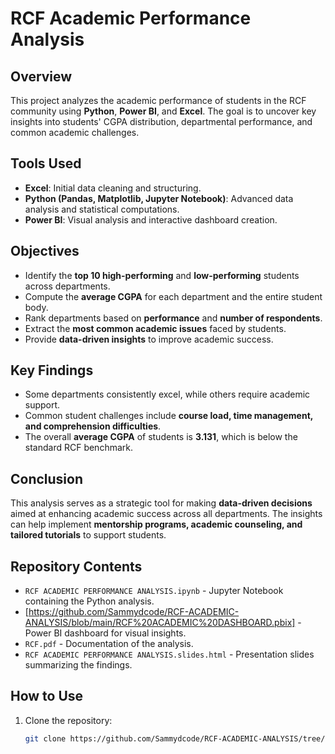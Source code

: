 # RCF Academic Performance Analysis

## Overview
This project analyzes the academic performance of students in the RCF community using **Python**, **Power BI**, and **Excel**. The goal is to uncover key insights into students' CGPA distribution, departmental performance, and common academic challenges.

## Tools Used
- **Excel**: Initial data cleaning and structuring.
- **Python (Pandas, Matplotlib, Jupyter Notebook)**: Advanced data analysis and statistical computations.
- **Power BI**: Visual analysis and interactive dashboard creation.

## Objectives
- Identify the **top 10 high-performing** and **low-performing** students across departments.
- Compute the **average CGPA** for each department and the entire student body.
- Rank departments based on **performance** and **number of respondents**.
- Extract the **most common academic issues** faced by students.
- Provide **data-driven insights** to improve academic success.

## Key Findings
- Some departments consistently excel, while others require academic support.
- Common student challenges include **course load, time management, and comprehension difficulties**.
- The overall **average CGPA** of students is **3.131**, which is below the standard RCF benchmark.

## Conclusion
This analysis serves as a strategic tool for making **data-driven decisions** aimed at enhancing academic success across all departments. The insights can help implement **mentorship programs, academic counseling, and tailored tutorials** to support students.

## Repository Contents
- `RCF ACADEMIC PERFORMANCE ANALYSIS.ipynb` - Jupyter Notebook containing the Python analysis.
- [https://github.com/Sammydcode/RCF-ACADEMIC-ANALYSIS/blob/main/RCF%20ACADEMIC%20DASHBOARD.pbix] - Power BI dashboard for visual insights.
- `RCF.pdf` - Documentation of the analysis.
- `RCF ACADEMIC PERFORMANCE ANALYSIS.slides.html` - Presentation slides summarizing the findings.

## How to Use
1. Clone the repository:
   ```bash
   git clone https://github.com/Sammydcode/RCF-ACADEMIC-ANALYSIS/tree/main
